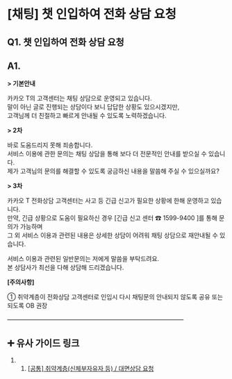 # [채팅] 챗 인입하여 전화 상담 요청

**Q1. 챗 인입하여 전화 상담 요청**
-----------------------

**A1.**
-------

**> 기본안내**

카카오 T의 고객센터는 채팅 상담으로 운영되고 있습니다.   
말이 아닌 글로 진행되는 상담이다 보니 답답한 상황도 있으시겠지만,  
고객님께 더 친절하고 빠르게 안내될 수 있도록 노력하겠습니다.

**> 2차**

바로 도움드리지 못해 죄송합니다.   
서비스 이용에 관한 문의는 채팅 상담을 통해 보다 더 전문적인 안내를 받으실 수 있습니다.  
제가 고객님의 문의를 해결할 수 있도록 궁금하신 내용을 말씀해 주실 수 있으실까요?

**> 3차**

카카오 T 전화상담 고객센터는 사고 등 긴급 신고가 필요한 상황에 한해 운영하고 있습니다.  
만약, 긴급 상황으로 도움이 필요하신 경우 [긴급 신고 센터 ☎ 1599-9400 ]를 통해 문의가 가능하며  
그 외 서비스 이용과 관련된 내용은 상세한 상담이 어려워 채팅 상담으로 재안내될 수 있습니다.

서비스 이용과 관련된 일반문의는 저에게 말씀을 부탁드려요.  
본 상담사가 최선을 다해 상담해 드리겠습니다.

**[주의사항]**

① 취약계층이 전화상담 고객센터로 인입시 다시 채팅문의 안내되지 않도록 공유 또는 되도록 OB 권장

―――――――――――――――――――――――――――――

**➕** **유사 가이드 링크**
-------------------

1. 1. [[공통] 취약계층(신체부자유자 등) / 대면상담 요청](https://kakaomobilitysupport.zendesk.com/hc/ko/articles/29328804460953--%EC%9E%91%EC%97%85%EC%A4%91-%EA%B3%B5%ED%86%B5-%EC%B7%A8%EC%95%BD%EA%B3%84%EC%B8%B5-%EC%8B%A0%EC%B2%B4%EB%B6%80%EC%9E%90%EC%9C%A0%EC%9E%90-%EB%93%B1-%EC%9D%91%EB%8C%80-%EB%A7%A4%EB%89%B4%EC%96%BC)